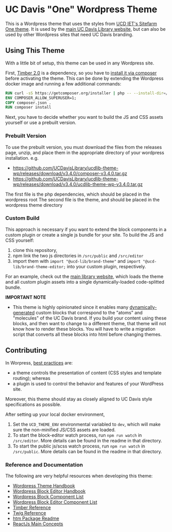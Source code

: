 # UC Davis "One" Wordpress Theme

This is a Wordpress theme that uses the styles from [UCD IET's Sitefarm One theme](https://bitbucket.org/ietwebdev/sitefarm-pattern-lab-one/src/redesign/docs/). It is used by the [main UC Davis Library website](https://github.com/UCDavisLibrary/main-wp-website), but can also be used by other Wordpress sites that need UC Davis branding. 


## Using This Theme
With a little bit of setup, this theme can be used in any Wordpress site.

First, [Timber 2.0](https://upstatement.com/timber/) is a dependency, so you have to [install it via composer](https://timber.github.io/docs/v2/installation/manage-timber-with-composer/) before activating the theme. This can be done by extending the Wordpress docker image and running a few additional commands:
```Dockerfile
RUN curl -sS https://getcomposer.org/installer | php -- --install-dir=/usr/local/bin --filename=composer
ENV COMPOSER_ALLOW_SUPERUSER=1;
COPY composer.json .
RUN composer install
```

Next, you have to decide whether you want to build the JS and CSS assets yourself or use a prebuilt version.

### Prebuilt Version

To use the prebuilt version, you must download the files from the releases page, unzip, and place them in the appropriate directory of your wordpress installation. e.g.

- https://github.com/UCDavisLibrary/ucdlib-theme-wp/releases/download/v3.4.0/composer-v3.4.0.tar.gz
- https://github.com/UCDavisLibrary/ucdlib-theme-wp/releases/download/v3.4.0/ucdlib-theme-wp-v3.4.0.tar.gz

The first file is the php dependencies, which should be placed in the wordpress root
The second file is the theme, and should be placed in the wordpress theme directory

### Custom Build

This approach is necessary if you want to extend the block components in a custom plugin or create a single js bundle for your site. To build the JS and CSS yourself: 
1. clone this repository,
2. npm link the two js directories in `/src/public` and `/src/editor`
3. import them with `import "@ucd-lib/brand-theme"` and `import "@ucd-lib/brand-theme-editor;` into your custom plugin, respectively. 

For an example, check out the [main library website](https://github.com/UCDavisLibrary/ucdlib-wp-plugins/tree/main/ucdlib-assets), which loads the theme and all custom plugin assets into a single dynamically-loaded code-splitted bundle.

**IMPORTANT NOTE**
- This theme is highly opinionated since it enables many [dynamically-generated](https://developer.wordpress.org/block-editor/how-to-guides/block-tutorial/creating-dynamic-blocks/) custom blocks that correspond to the "atoms" and "molecules" of the UC Davis brand. If you build your content using these blocks, and then want to change to a different theme, that theme will not know how to render these blocks. You will have to write a migration script that converts all these blocks into html before changing themes. 

## Contributing
In Worpress, [best practices](https://developer.wordpress.org/themes/getting-started/what-is-a-theme/#what-is-the-difference-between-a-theme-and-a-plugin) are:
- a theme controls the presentation of content (CSS styles and template routing); whereas
- a plugin is used to control the behavior and features of your WordPress site.

Moreover, this theme should stay as closely aligned to UC Davis style specifications as possible.

After setting up your local docker environment, 
1. Set the `UCD_THEME_ENV` environmental variabled to `dev`, which will make sure the non-minified JS/CSS assets are loaded.
2. To start the block-editor watch process, run `npm run watch` in `/src/editor`. More details can be found in the readme in that directory.
3. To start the public js/scss watch process, run `npm run watch` in `/src/public`. More details can be found in the readme in that directory.

### Reference and Documentation
The following are very helpful resources when developing this theme:
- [Wordpress Theme Handbook](https://developer.wordpress.org/themes/)
- [Wordpress Block Editor Handbook](https://developer.wordpress.org/block-editor/)
- [Wordpress Block Component List](https://github.com/WordPress/gutenberg/tree/trunk/packages/components/src)
- [Wordpress Block Editor Component List](https://github.com/WordPress/gutenberg/tree/trunk/packages/block-editor/src/components)
- [Timber Reference](https://timber.github.io/docs/v2)
- [Twig Reference](https://twig.symfony.com/doc/3.x/)
- [htm Package Readme](https://www.npmjs.com/package/htm)
- [ReactJs Main Concepts](https://reactjs.org/docs/hello-world.html)
